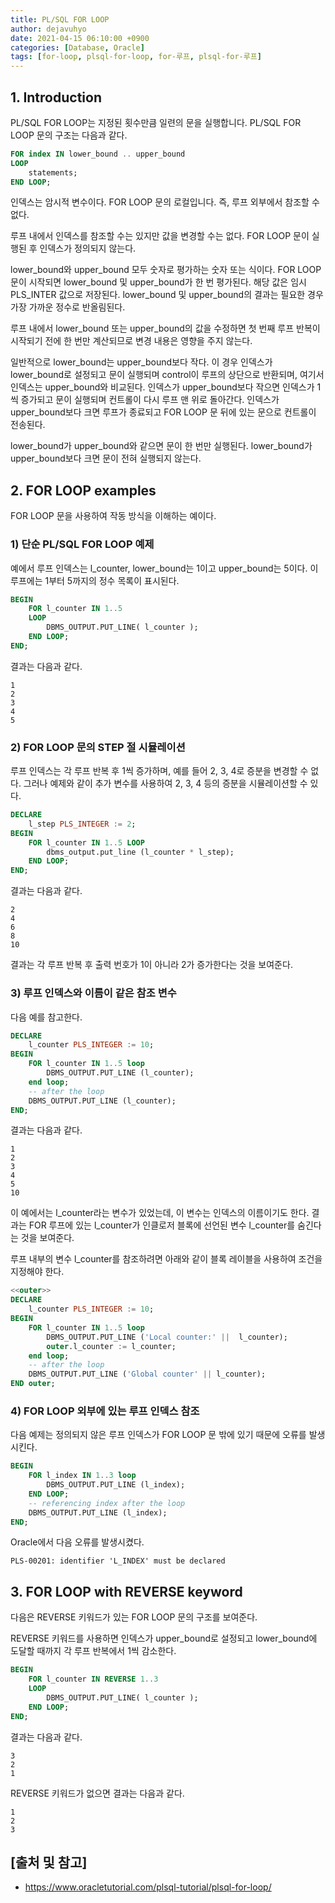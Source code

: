 ```yaml
---
title: PL/SQL FOR LOOP
author: dejavuhyo
date: 2021-04-15 06:10:00 +0900
categories: [Database, Oracle]
tags: [for-loop, plsql-for-loop, for-루프, plsql-for-루프]
---
```


## 1. Introduction
PL/SQL FOR LOOP는 지정된 횟수만큼 일련의 문을 실행합니다. PL/SQL FOR LOOP 문의 구조는 다음과 같다.

```sql
FOR index IN lower_bound .. upper_bound
LOOP
    statements;
END LOOP;
```

인덱스는 암시적 변수이다. FOR LOOP 문의 로컬입니다. 즉, 루프 외부에서 참조할 수 없다.

루프 내에서 인덱스를 참조할 수는 있지만 값을 변경할 수는 없다. FOR LOOP 문이 실행된 후 인덱스가 정의되지 않는다.

lower_bound와 upper_bound 모두 숫자로 평가하는 숫자 또는 식이다. FOR LOOP 문이 시작되면 lower_bound 및 upper_bound가 한 번 평가된다. 해당 값은 임시 PLS_INTER 값으로 저장된다. lower_bound 및 upper_bound의 결과는 필요한 경우 가장 가까운 정수로 반올림된다.

루프 내에서 lower_bound 또는 upper_bound의 값을 수정하면 첫 번째 루프 반복이 시작되기 전에 한 번만 계산되므로 변경 내용은 영향을 주지 않는다.

일반적으로 lower_bound는 upper_bound보다 작다. 이 경우 인덱스가 lower_bound로 설정되고 문이 실행되며 control이 루프의 상단으로 반환되며, 여기서 인덱스는 upper_bound와 비교된다. 인덱스가 upper_bound보다 작으면 인덱스가 1씩 증가되고 문이 실행되며 컨트롤이 다시 루프 맨 위로 돌아간다. 인덱스가 upper_bound보다 크면 루프가 종료되고 FOR LOOP 문 뒤에 있는 문으로 컨트롤이 전송된다.

lower_bound가 upper_bound와 같으면 문이 한 번만 실행된다. lower_bound가 upper_bound보다 크면 문이 전혀 실행되지 않는다.

## 2. FOR LOOP examples
FOR LOOP 문을 사용하여 작동 방식을 이해하는 예이다.

### 1) 단순 PL/SQL FOR LOOP 예제
예에서 루프 인덱스는 l_counter, lower_bound는 1이고 upper_bound는 5이다. 이 루프에는 1부터 5까지의 정수 목록이 표시된다.

```sql
BEGIN
    FOR l_counter IN 1..5
    LOOP
        DBMS_OUTPUT.PUT_LINE( l_counter );
    END LOOP;
END;
```

결과는 다음과 같다.

```text
1
2
3
4
5
```

### 2) FOR LOOP 문의 STEP 절 시뮬레이션
루프 인덱스는 각 루프 반복 후 1씩 증가하며, 예를 들어 2, 3, 4로 증분을 변경할 수 없다. 그러나 예제와 같이 추가 변수를 사용하여 2, 3, 4 등의 증분을 시뮬레이션할 수 있다.

```sql
DECLARE
    l_step PLS_INTEGER := 2;
BEGIN
    FOR l_counter IN 1..5 LOOP
        dbms_output.put_line (l_counter * l_step);
    END LOOP;
END;
```

결과는 다음과 같다.

```text
2
4
6
8
10
```

결과는 각 루프 반복 후 출력 번호가 1이 아니라 2가 증가한다는 것을 보여준다.

### 3) 루프 인덱스와 이름이 같은 참조 변수
다음 예를 참고한다.

```sql
DECLARE
    l_counter PLS_INTEGER := 10;
BEGIN
    FOR l_counter IN 1..5 loop
        DBMS_OUTPUT.PUT_LINE (l_counter);
    end loop;
    -- after the loop
    DBMS_OUTPUT.PUT_LINE (l_counter);
END;
```

결과는 다음과 같다.

```text
1
2
3
4
5
10
```

이 예에서는 l_counter라는 변수가 있었는데, 이 변수는 인덱스의 이름이기도 한다. 결과는 FOR 루프에 있는 l_counter가 인클로저 블록에 선언된 변수 l_counter를 숨긴다는 것을 보여준다.

루프 내부의 변수 l_counter를 참조하려면 아래와 같이 블록 레이블을 사용하여 조건을 지정해야 한다.

```sql
<<outer>>
DECLARE
    l_counter PLS_INTEGER := 10;
BEGIN
    FOR l_counter IN 1..5 loop
        DBMS_OUTPUT.PUT_LINE ('Local counter:' ||  l_counter);
        outer.l_counter := l_counter;
    end loop;
    -- after the loop
    DBMS_OUTPUT.PUT_LINE ('Global counter' || l_counter);
END outer;
```

### 4) FOR LOOP 외부에 있는 루프 인덱스 참조
다음 예제는 정의되지 않은 루프 인덱스가 FOR LOOP 문 밖에 있기 때문에 오류를 발생시킨다.

```sql
BEGIN
    FOR l_index IN 1..3 loop
        DBMS_OUTPUT.PUT_LINE (l_index);
    END LOOP;
    -- referencing index after the loop
    DBMS_OUTPUT.PUT_LINE (l_index);
END;
```

Oracle에서 다음 오류를 발생시켰다.

```text
PLS-00201: identifier 'L_INDEX' must be declared
```

## 3. FOR LOOP with REVERSE keyword
다음은 REVERSE 키워드가 있는 FOR LOOP 문의 구조를 보여준다.

REVERSE 키워드를 사용하면 인덱스가 upper_bound로 설정되고 lower_bound에 도달할 때까지 각 루프 반복에서 1씩 감소한다.

```sql
BEGIN
    FOR l_counter IN REVERSE 1..3
    LOOP
        DBMS_OUTPUT.PUT_LINE( l_counter );
    END LOOP;
END;
```

결과는 다음과 같다.

```text
3
2
1
```

REVERSE 키워드가 없으면 결과는 다음과 같다.

```text
1
2
3
```

## [출처 및 참고]
* <https://www.oracletutorial.com/plsql-tutorial/plsql-for-loop/>
